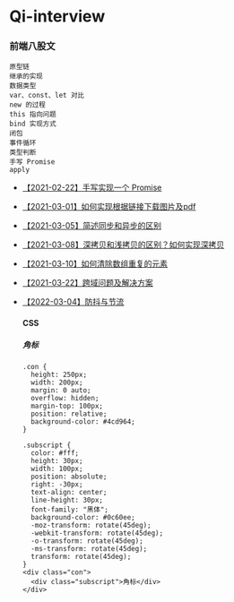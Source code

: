 # Qi-interview
   ### 前端八股文
    原型链
    继承的实现
    数据类型
    var、const、let 对比
    new 的过程
    this 指向问题
    bind 实现方式
    闭包
    事件循环
    类型判断
    手写 Promise
    apply

- [【2021-02-22】手写实现一个 Promise](https://github.com/Qiluzz/Qi-interview/issues/1)
- [【2021-03-01】如何实现根据链接下载图片及pdf](https://github.com/Qiluzz/Qi-interview/issues/2)
- [【2021-03-05】简述同步和异步的区别](https://github.com/Qiluzz/Qi-interview/issues/3)
- [【2021-03-08】深拷贝和浅拷贝的区别？如何实现深拷贝](https://github.com/Qiluzz/Qi-interview/issues/4)
- [【2021-03-10】如何清除数组重复的元素](https://github.com/Qiluzz/Qi-interview/issues/4)
- [【2021-03-22】跨域问题及解决方案](https://github.com/Qiluzz/Qi-interview/issues/5)
- [【2022-03-04】防抖与节流](https://github.com/Qiluzz/Qi-interview/issues/7)
    
    #### CSS 
    ##### 角标
    ```
  .con {
      height: 250px;
      width: 200px;
      margin: 0 auto;
      overflow: hidden;
      margin-top: 100px;
      position: relative;
      background-color: #4cd964;
  }

  .subscript {
      color: #fff;
      height: 30px;
      width: 100px;
      position: absolute;
      right: -30px;
      text-align: center;
      line-height: 30px;
      font-family: "黑体";
      background-color: #0c60ee;
      -moz-transform: rotate(45deg);
      -webkit-transform: rotate(45deg);
      -o-transform: rotate(45deg);
      -ms-transform: rotate(45deg);
      transform: rotate(45deg);
  }
    <div class="con">
      <div class="subscript">角标</div>
    </div>
    
 ```
 
